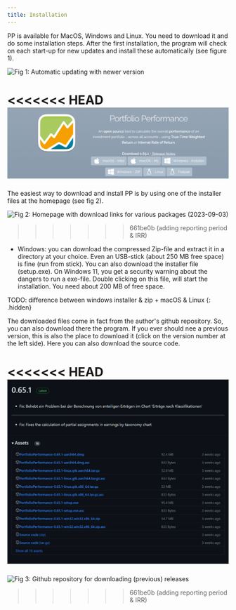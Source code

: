 ```yaml
---
title: Installation
---
```


PP is available for MacOS, Windows and Linux. You need to download it and do some installation steps. After the first installation, the program will check on each start-up for new updates and install these automatically (see figure 1).

![Fig 1: Automatic updating with newer version](../images/installation-update.png)

<<<<<<< HEAD
![Fig 1: Homepage with download links for various packages (2023-09-03)](images/installation-download.png)
=======
The easiest way to download and install PP is by using one of the installer files at the homepage (see fig 2). 

![Fig 2: Homepage with download links for various packages (2023-09-03)](../images/installation-download.png)
>>>>>>> 661be0b (adding reporting period & IRR)

   + Windows: you can download the compressed Zip-file and extract it in a directory at your choice. Even an USB-stick (about 250 MB free space) is fine (run from stick). You can also download the installer file (setup.exe). On Windows 11, you get a security warning about the dangers to run a exe-file. Double clicking on this file, will start the installation. You need about 200 MB of free space.

TODO: difference between windows installer & zip + macOS & Linux
{: .hidden} 
   
The downloaded files come in fact from the author's github repository. So, you can also download there the program. If you ever should nee a previous version, this is also the place to download it (click on the version number at the left side). Here you can also download the source code.

<<<<<<< HEAD
![Fig 2: Github repository for downloading (previous) releases](images/installation-download-github.png)
=======
![Fig 3: Github repository for downloading (previous) releases](../images/installation-download-github.png)
>>>>>>> 661be0b (adding reporting period & IRR)


